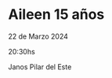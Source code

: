 <!DOCTYPE html>
<html lang="en">
<head>
  <meta charset="UTF-8">
  <meta name="viewport" content="width=device-width, initial-scale=1.0">

</head>
<body>
  <h1>Aileen 15 años </h1>
  <p>22 de Marzo 2024 </p>
  <p>20:30hs </p>
  <p>Janos Pilar del Este</p>
 </body>
</html>
